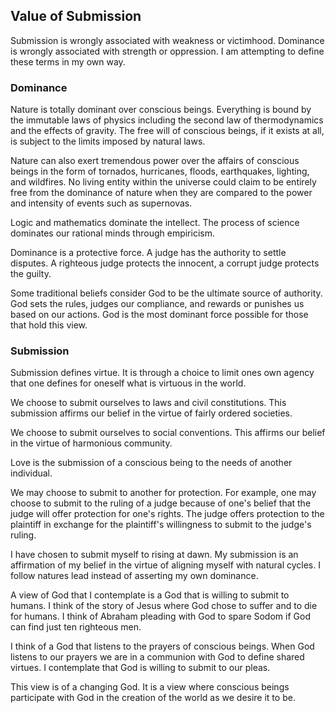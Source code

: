 ## Value of Submission

Submission is wrongly associated with weakness or victimhood. Dominance is wrongly associated with strength or oppression. I am attempting to define these terms in my own way.

### Dominance

Nature is totally dominant over conscious beings. Everything is bound by the immutable laws of physics including the second law of thermodynamics and the effects of gravity. The free will of conscious beings, if it exists at all, is subject to the limits imposed by natural laws.

Nature can also exert tremendous power over the affairs of conscious beings in the form of tornados, hurricanes, floods, earthquakes, lighting, and wildfires. No living entity within the universe could claim to be entirely free from the dominance of nature when they are compared to the power and intensity of events such as supernovas.

Logic and mathematics dominate the intellect. The process of science dominates our rational minds through empiricism.

Dominance is a protective force. A judge has the authority to settle disputes. A righteous judge protects the innocent, a corrupt judge protects the guilty.

Some traditional beliefs consider God to be the ultimate source of authority. God sets the rules, judges our compliance, and rewards or punishes us based on our actions. God is the most dominant force possible for those that hold this view.

### Submission

Submission defines virtue. It is through a choice to limit ones own agency that one defines for oneself what is virtuous in the world.

We choose to submit ourselves to laws and civil constitutions. This submission affirms our belief in the virtue of fairly ordered societies.

We choose to submit ourselves to social conventions. This affirms our belief in the virtue of harmonious community.

Love is the submission of a conscious being to the needs of another individual.

We may choose to submit to another for protection. For example, one may choose to submit to the ruling of a judge because of one's belief that the judge will offer protection for one's rights. The judge offers protection to the plaintiff in exchange for the plaintiff's willingness to submit to the judge's ruling.

I have chosen to submit myself to rising at dawn. My submission is an affirmation of my belief in the virtue of aligning myself with natural cycles. I follow natures lead instead of asserting my own dominance.

A view of God that I contemplate is a God that is willing to submit to humans. I think of the story of Jesus where God chose to suffer and to die for humans. I think of Abraham pleading with God to spare Sodom if God can find just ten righteous men.

I think of a God that listens to the prayers of conscious beings. When God listens to our prayers we are in a communion with God to define shared virtues. I contemplate that God is willing to submit to our pleas.

This view is of a changing God. It is a view where conscious beings participate with God in the creation of the world as we desire it to be.
